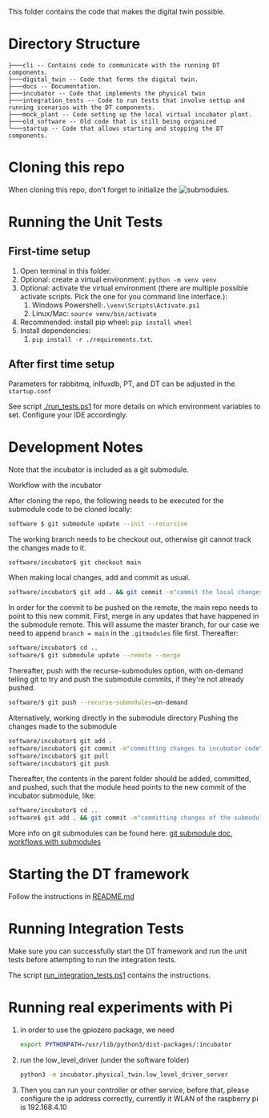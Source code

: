 This folder contains the code that makes the digital twin possible.

# Directory Structure

```
├───cli -- Contains code to communicate with the running DT components.
├───digital_twin -- Code that forms the digital twin.
├───docs -- Documentation.
├───incubator -- Code that implements the physical twin
├───integration_tests -- Code to run tests that involve settup and running scenarios with the DT components.
├───mock_plant -- Code setting up the local virtual incubator plant.
├───old_software -- Old code that is still being organized
└───startup -- Code that allows starting and stopping the DT components.
```

# Cloning this repo

When cloning this repo, don't forget to initialize the ![submodules](https://git-scm.com/book/en/v2/Git-Tools-Submodules).

# Running the Unit Tests

## First-time setup
1. Open terminal in this folder.
2. Optional: create a virtual environment: `python -m venv venv`
3. Optional: activate the virtual environment (there are multiple possible activate scripts. Pick the one for you command line interface.): 
   1. Windows Powershell:`.\venv\Scripts\Activate.ps1` 
   2. Linux/Mac: `source venv/bin/activate`
4. Recommended: install pip wheel: `pip install wheel`
5. Install dependencies:
   1. `pip install -r ./requirements.txt`.


## After first time setup

Parameters for rabbitmq, inlfuxdb, PT, and DT can be adjusted in the ```startup.conf```

See script [./run_tests.ps1](./run_tests.ps1) for more details on which environment variables to set.
Configure your IDE accordingly.

# Development Notes

Note that the incubator is included as a git submodule. 

Workflow with the incubator

After cloning the repo, the following needs to be executed for the submodule code to be cloned locally:
```bash
software $ git submodule update --init --recursive
```

The working branch needs to be checkout out, otherwise git cannot track the changes made to it. 
```bash
software/incubator$ git checkout main
```

When making local changes, add and commit as usual.
```bash
software/incubator$ git add . && git commit -m"commit the local changes made to the incubator"
```

In order for the commit to be pushed on the remote, the main repo needs to point to this new commit.
First, merge in any updates that have happened in the submodule remote. This will assume the master branch, for our case we need to append ```branch = main``` in the ```.gitmodules``` file first. Thereafter:
```bash
software/incubator$ cd ..
software/$ git submodule update --remote --merge
```

Thereafter, push with the recurse-submodules option, with on-demand telling git to try and push the submodule commits, if they're not already pushed.
```bash
software/$ git push --recurse-submodules=on-demand
```

Alternatively, working directly in the submodule directory
Pushing the changes made to the submodule

```bash
software/incubator$ git add . 
software/incubator$ git commit -m"committing changes to incubator code" 
software/incubator$ git pull
software/incubator$ git push
```

Thereafter, the contents in the parent folder should be added, committed, and pushed, such that the module head points to the new commit of the incubator submodule, like:

```bash
software/incubator$ cd ..
software$ git add . && git commit -m"committing changes of the submodule in " && git push
```

More info on git submodules can be found here: [git submodule doc](https://git-scm.com/book/en/v2/Git-Tools-Submodules), [workflows with submodules](https://www.atlassian.com/git/tutorials/git-submodule)

# Starting the DT framework

Follow the instructions in [README.md](./startup/README.md)

# Running Integration Tests

Make sure you can successfully start the DT framework and run the unit tests before attempting to run the integration tests.

The script [run_integration_tests.ps1](./run_integration_tests.ps1) contains the instructions.

# Running real experiments with Pi
1. in order to use the gpiozero package, we need 
   ```bash
   export PYTHONPATH=/usr/lib/python3/dist-packages/:incubator
   ```
2. run the low_level_driver (under the software folder)
   ```bash
   python3 -m incubator.physical_twin.low_level_driver_server
   ```
3. Then you can run your controller or other service, before that, please configure the ip address correctly, currently it WLAN of the raspberry pi is 192.168.4.10 
